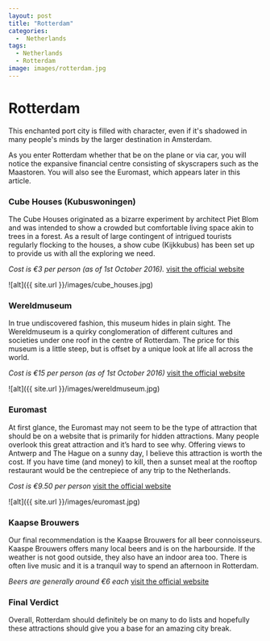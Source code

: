 ```yaml
---
layout: post
title: "Rotterdam"
categories:
  -  Netherlands
tags:
  - Netherlands
  - Rotterdam
image: images/rotterdam.jpg
---
```


# Rotterdam

This enchanted port city is filled with character, even if it's shadowed in many people's minds by the larger destination in Amsterdam.

As you enter Rotterdam whether that be on the plane or via car, you will notice the expansive financial centre consisting of skyscrapers such as the Maastoren. You will also see the Euromast, which appears later in this article.

### Cube Houses (Kubuswoningen)
The Cube Houses originated as a bizarre experiment by architect Piet Blom and was intended to show a crowded but comfortable living space akin to trees in a forest. As a result of large contingent of intrigued tourists regularly flocking to the houses, a show cube (Kijkkubus) has been set up to provide us with all the exploring we need.
  
*Cost is €3 per person (as of 1st October 2016).*   [visit the official website](http://www.kubuswoning.nl)
  
  
![alt]({{ site.url }}/images/cube_houses.jpg)
 
### Wereldmuseum
In true undiscovered fashion, this museum hides in plain sight. The Wereldmuseum is a quirky conglomeration of different cultures and societies under one roof in the centre of Rotterdam. The price for this museum is a little steep, but is offset by a unique look at life all across the world.

*Cost is €15 per person (as of 1st October 2016)*  [visit the official website](https://www.wereldmuseum.nl/en/home.html)
  
  
![alt]({{ site.url }}/images/wereldmuseum.jpg)

### Euromast
At first glance, the Euromast may not seem to be the type of attraction that should be on a website that is primarily for hidden attractions. Many people overlook this great attraction and it’s hard to see why. Offering views to Antwerp and The Hague on a sunny day, I believe this attraction is worth the cost. If you have time (and money) to kill, then a sunset meal at the rooftop restaurant would be the centrepiece of any trip to the Netherlands.
  
*Cost is €9.50 per person* [visit the official website](http://www.euromast.nl/en/)
 
 
![alt]({{ site.url }}/images/euromast.jpg)

### Kaapse Brouwers
Our final recommendation is the Kaapse Brouwers for all beer connoisseurs. Kaaspe Brouwers offers many local beers and is on the harbourside. If the weather is not good outside, they also have an indoor area too. There is often live music and it is a tranquil way to spend an afternoon in Rotterdam.
  
*Beers are generally around €6 each* [visit the official website](http://www.kaapsebrouwers.nl/)

### Final Verdict
Overall, Rotterdam should definitely be on many to do lists and hopefully these attractions should give you a base for an amazing city break.
